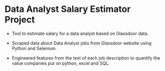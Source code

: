 # Data Analyst Salary Estimator Project

- Tool to estimate salary for a data analyst based on Glassdoor data.

- Scraped data about Data Analyst jobs from Glassdoor website using Python and Selenium.

- Engineered features from the text of each job description to quantify the value companies put on python, excel and SQL.

